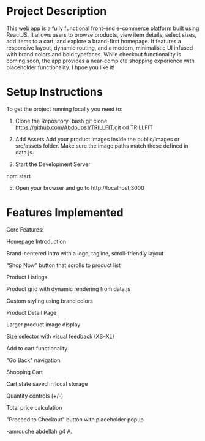 # Project Description

This web app is a fully functional front-end e-commerce platform built using ReactJS. It allows users to browse products, view item details, select sizes, add items to a cart, and explore a brand-first homepage. It features a responsive layout, dynamic routing, and a modern, minimalistic UI infused with brand colors and bold typefaces. While checkout functionality is coming soon, the app provides a near-complete shopping experience with placeholder functionality. I hpoe you like it!



# Setup Instructions

To get the project running locally you need to:

1. Clone the Repository
   `bash
   git clone https://github.com/Abdoups1/TRILLFIT.git
   cd TRILLFIT


3. Add Assets Add your product images inside the public/images or src/assets folder. Make sure the image paths match those defined in data.js.


4. Start the Development Server

npm start


5. Open your browser and go to http://localhost:3000




# Features Implemented

Core Features:

Homepage Introduction

Brand-centered intro with a logo, tagline, scroll-friendly layout

“Shop Now” button that scrolls to product list

Product Listings

Product grid with dynamic rendering from data.js

Custom styling using brand colors

Product Detail Page

Larger product image display

Size selector with visual feedback (XS–XL)

Add to cart functionality

"Go Back" navigation

Shopping Cart

Cart state saved in local storage

Quantity controls (+/-)

Total price calculation

"Proceed to Checkout" button with placeholder popup

-amrouche abdellah g4 A.